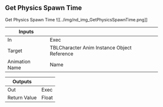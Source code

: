 ## Get Physics Spawn Time
Get Physics Spawn Time
![[../img/nd_img_GetPhysicsSpawnTime.png]]

|Inputs||
|--|--|
| In | Exec |
| Target | TBLCharacter Anim Instance Object Reference |
| Animation Name | Name |

|Outputs||
|--|--|
| Out | Exec |
| Return Value | Float |
